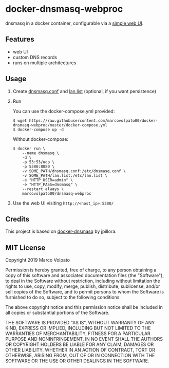 # docker-dnsmasq-webproc

dnsmasq in a docker container, configurable via a [simple web UI](https://github.com/jpillora/webproc).

## Features
- web UI
- custom DNS records
- runs on multiple architectures

## Usage

1. Create [dnsmasq.conf](config/dnsmasq.conf) and [lan.list](config/lan.list) (optional, if you want persistence)

2. Run

    You can use the docker-compose.yml provided:
    ```
    $ wget https://raw.githubusercontent.com/marcovolpato00/docker-dnsmasq-webproc/master/docker-compose.yml
    $ docker-compose up -d
    ```

    Without docker-compose:
    ```
    $ docker run \
        --name dnsmasq \
        -d \
        -p 53:53/udp \
        -p 5380:8080 \
        -v SOME_PATH/dnsmasq.conf:/etc/dnsmasq.conf \
        -v SOME_PATH/lan.list:/etc/lan.list \
        -e "HTTP_USER=admin" \
        -e "HTTP_PASS=dnsmasq" \
        --restart always \
        marcovolpato00/dnsmasq-webproc
    ```

3. Use the web UI visiting `http://<host_ip>:5380/`

## Credits
This project is based on [docker-dnsmasq](https://github.com/jpillora/docker-dnsmasq) by jpillora.

## MIT License
Copyright 2019 Marco Volpato

Permission is hereby granted, free of charge, to any person obtaining a copy of this software and associated documentation files (the "Software"), to deal in the Software without restriction, including without limitation the rights to use, copy, modify, merge, publish, distribute, sublicense, and/or sell copies of the Software, and to permit persons to whom the Software is furnished to do so, subject to the following conditions:

The above copyright notice and this permission notice shall be included in all copies or substantial portions of the Software.

THE SOFTWARE IS PROVIDED "AS IS", WITHOUT WARRANTY OF ANY KIND, EXPRESS OR IMPLIED, INCLUDING BUT NOT LIMITED TO THE WARRANTIES OF MERCHANTABILITY, FITNESS FOR A PARTICULAR PURPOSE AND NONINFRINGEMENT. IN NO EVENT SHALL THE AUTHORS OR COPYRIGHT HOLDERS BE LIABLE FOR ANY CLAIM, DAMAGES OR OTHER LIABILITY, WHETHER IN AN ACTION OF CONTRACT, TORT OR OTHERWISE, ARISING FROM, OUT OF OR IN CONNECTION WITH THE SOFTWARE OR THE USE OR OTHER DEALINGS IN THE SOFTWARE.